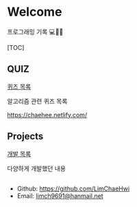 # Welcome

프로그래밍 기록 :computer::newspaper::smile:



[TOC]

## QUIZ

[퀴즈 목록](quiz/quiz.html)

알고리즘 관련 퀴즈 목록

https://chaehee.netlify.com/

## Projects

[개발 목록](projects/projects.html)

다양하게 개발했던 내용



## 

- Github: https://github.com/LimChaeHwi
- Email: <limch9691@hanmail.net>

